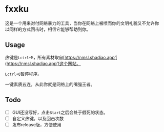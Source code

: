 # fxxku

这是一个用来对付网络暴力的工具，当你在网络上被喷而你的文明礼貌又不允许你以同样的方式回击时，相信它能够帮助到你。

## Usage

热键是`Lctrl+M`，所有素材取自[https://nmsl.shadiao.app'](https://nmsl.shadiao.app')这个网站。

`Lctrl+Q`暂停程序。

一键素质五连，从此你就是网络上的嘴强王者。

## Todo

- [ ] GUI还没写好，点击`Start`之后会处于假死的状态。
- [ ] 自定义热键，以及回击次数
- [ ] 发布release版，方便使用
